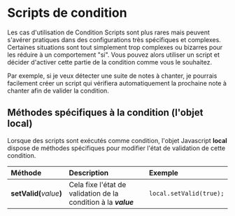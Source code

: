 # Scripts de condition

Les cas d'utilisation de Condition Scripts sont plus rares mais peuvent s'avérer pratiques dans des configurations très spécifiques et complexes. Certaines situations sont tout simplement trop complexes ou bizarres pour les réduire à un comportement "si". Vous pouvez alors utiliser un script et décider d'activer cette partie de la condition comme vous le souhaitez.

Par exemple, si je veux détecter une suite de notes à chanter, je pourrais facilement créer un script qui vérifiera automatiquement la prochaine note à chanter afin de valider la condition.

## Méthodes spécifiques à la condition \(l'objet local)

Lorsque des scripts sont exécutés comme condition, l'objet Javascript **local** dispose de méthodes spécifiques pour modifier l'état de validation de cette condition.

| Méthode | Description | Exemple |
| :--- | :--- | :--- |
| **setValid\(**_value_**\)** | Cela fixe l'état de validation de la condition à la _**value**_ | `local.setValid(true);` |


